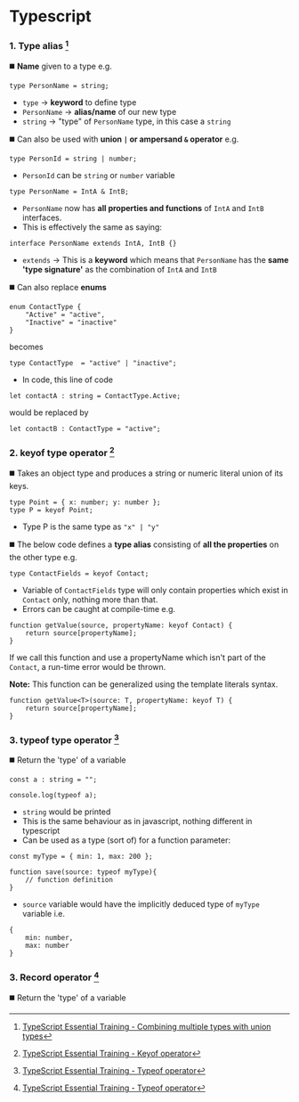 # Typescript

### 1. **Type alias** [^1]

◼️ **Name** given to a type e.g.
```
type PersonName = string;
```
- `type` -> **keyword** to define type
- `PersonName` -> **alias/name** of our new type
- `string` -> "type" of `PersonName` type, in this case a `string`

◼️ Can also be used with **union `|` or ampersand  `&` operator** e.g.
```
type PersonId = string | number;
```
- `PersonId` can be `string` or `number` variable
```
type PersonName = IntA & IntB;
```
- `PersonName` now has **all properties and functions** of `IntA` and `IntB` interfaces.
- This is effectively the same as saying:
```
interface PersonName extends IntA, IntB {}
```
- `extends` -> This is a **keyword** which means that `PersonName` has the **same 'type signature'** as the combination of `IntA` and `IntB`

◼️ Can also replace **enums**
```
enum ContactType {
    "Active" = "active",
    "Inactive" = "inactive"
}
```
becomes
```
type ContactType  = "active" | "inactive";
```
- In code, this line of code
```
let contactA : string = ContactType.Active;
```
would be replaced by 
```
let contactB : ContactType = "active";
```

### 2. **keyof type operator** [^2]

◼️ Takes an object type and produces a string or numeric literal union of its keys. 
```
type Point = { x: number; y: number };
type P = keyof Point;
```
- Type P is the same type as `"x" | "y"`

◼️ The below code defines a **type alias** consisting of **all the properties** on the other type e.g.
```
type ContactFields = keyof Contact;
```
- Variable of `ContactFields` type will only contain properties which exist in `Contact` only, nothing more than that.
- Errors can be caught at compile-time e.g.
```
function getValue(source, propertyName: keyof Contact) {
    return source[propertyName];
}
```
If we call this function and use a propertyName which isn't part of the `Contact`, a run-time error would be thrown.

**Note:** This function can be generalized using the template literals syntax.
```
function getValue<T>(source: T, propertyName: keyof T) {
    return source[propertyName];
}
```

### 3. **typeof type operator** [^3]
◼️ Return the 'type' of a variable
```
const a : string = "";

console.log(typeof a);
```
- `string` would be printed
- This is the same behaviour as in javascript, nothing different in typescript
- Can be used as a type (sort of) for a function parameter:
```
const myType = { min: 1, max: 200 };

function save(source: typeof myType){
    // function definition
}
```
- `source` variable would have the implicitly deduced type of `myType` variable i.e.
```
{
    min: number,
    max: number
}
```

### 3. **Record operator** [^3]
◼️ Return the 'type' of a variable

[^1]: [TypeScript Essential Training - Combining multiple types with union types](https://www.linkedin.com/learning/typescript-essential-training-14687057/combining-multiple-types-with-union-types?autoplay=true&resume=false&u=2323090)

[^2]: [TypeScript Essential Training - Keyof operator](https://www.linkedin.com/learning/typescript-essential-training-14687057/keyof-operator?autoSkip=true&autoplay=true&resume=false&u=2323090)

[^3]: [TypeScript Essential Training - Typeof operator](https://www.linkedin.com/learning/typescript-essential-training-14687057/typeof-operator?autoSkip=true&autoplay=true&resume=false&u=2323090)

